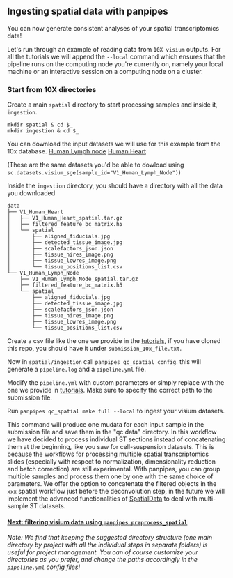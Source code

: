 ## Ingesting spatial data with panpipes
You can now generate consistent analyses of your spatial transcriptomics data!

Let's run through an example of reading data from  `10X visium` outputs.
For all the tutorials we will append the `--local` command which ensures that the pipeline runs on the computing node you're currently on, namely your local machine or an interactive session on a computing node on a cluster.

### Start from 10X directories

Create a main `spatial` directory to start processing samples and inside it, `ingestion`.

```
mkdir spatial & cd $_
mkdir ingestion & cd $_
```
You can download the input datasets we will use for this example from the 10x database.
[Human Lymph node](https://support.10xgenomics.com/spatial-gene-expression/datasets/1.0.0/V1_Human_Lymph_Node)
[Human Heart](https://www.10xgenomics.com/resources/datasets/human-heart-1-standard-1-0-0)

(These are the same datasets you'd be able to dowload using `sc.datasets.visium_sge(sample_id="V1_Human_Lymph_Node")`)

Inside the `ingestion` directory, you should have a directory with all the data you downloaded 

```
data
├── V1_Human_Heart
│   ├── V1_Human_Heart_spatial.tar.gz
│   ├── filtered_feature_bc_matrix.h5
│   └── spatial
│       ├── aligned_fiducials.jpg
│       ├── detected_tissue_image.jpg
│       ├── scalefactors_json.json
│       ├── tissue_hires_image.png
│       ├── tissue_lowres_image.png
│       └── tissue_positions_list.csv
└── V1_Human_Lymph_Node
    ├── V1_Human_Lymph_Node_spatial.tar.gz
    ├── filtered_feature_bc_matrix.h5
    └── spatial
        ├── aligned_fiducials.jpg
        ├── detected_tissue_image.jpg
        ├── scalefactors_json.json
        ├── tissue_hires_image.png
        ├── tissue_lowres_image.png
        └── tissue_positions_list.csv
```


Create a csv file like the one we provide in the [tutorials](https://github.com/DendrouLab/panpipes_reproducibility/tree/main/tutorials/ingesting_spatial_data), if you have cloned this repo, you should have it under `submission_10x_file.txt`.

Now in `spatial/ingestion` call `panpipes qc_spatial config`.
this will generate a `pipeline.log` and a `pipeline.yml` file.

Modify the `pipeline.yml` with custom parameters or simply replace with the one we provide in [tutorials](../ingesting_spatial_data/). Make sure to specify the correct path to the submission file.

Run `panpipes qc_spatial make full --local` to ingest your visium datasets.

This command will produce one mudata for each input sample in the submission file and save them in the "qc.data" directory. In this workflow we have decided to process individual ST sections instead of concatenating them at the beginning, like you saw for cell-suspension datasets. This is because the workflows for processing multiple spatial transcriptomics slides (especially with respect to normalization, dimensionality reduction and batch correction) are still experimental. With panpipes, you can group multiple samples and process them one by one with the same choice of parameters. We offer the option to concatenate the filtered objects in the `xxx` spatial workflow just before the deconvolution step, in the future we will implement the advanced functionalities of [SpatialData](https://spatialdata.scverse.org/en/latest/tutorials/notebooks/notebooks.html) to deal with multi-sample ST datasets.



#### [Next: filtering visium data using `panpipes preprocess_spatial`](../filtering_spatial_data/filtering_spatial_data_with_panpipes.md)


*Note: We find that keeping the suggested directory structure (one main directory by project with all the individual steps in separate folders) is useful for project management. You can of course customize your directories as you prefer, and change the paths accordingly in the `pipeline.yml` config files!*












